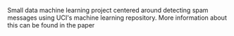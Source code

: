 Small data machine learning project centered around detecting spam messages using UCI's machine learning repository. More information about this can be found in the paper
